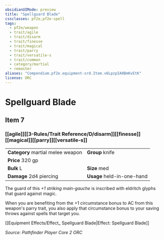 ```yaml
---
obsidianUIMode: preview
title: "Spellguard Blade"
cssclasses: pf2e,pf2e-spell
tags:
  - pf2e/weapon
  - trait/agile
  - trait/disarm
  - trait/finesse
  - trait/magical
  - trait/parry
  - trait/versatile-s
  - trait/common
  - category/martial
  - remaster
aliases: "Compendium.pf2e.equipment-srd.Item.v6LpzpIA0BmKvEtK"
license: ORC
---
```

# Spellguard Blade
## Item 7
### [[agile]][[3-Rules/Trait Reference/D/disarm]][[finesse]][[magical]][[parry]][[versatile-s]]

|  |  |
| -- | -- |
| **Category** martial melee weapon | **Group** knife |
| **Price** 320 gp |  |
| **Bulk** L | **Size** med |
| **Damage** 2d4 piercing  | **Usage** held-in-one-hand |



The guard of this _+1 striking main-gauche_ is inscribed with eldritch glyphs that guard against magic.

When you are benefiting from the +1 circumstance bonus to AC from this weapon's parry trait, you also apply that circumstance bonus to your saving throws against spells that target you.

[[Equipment Effects/Effect_ Spellguard Blade|Effect: Spellguard Blade]]

*Source: Pathfinder Player Core 2*
*ORC*